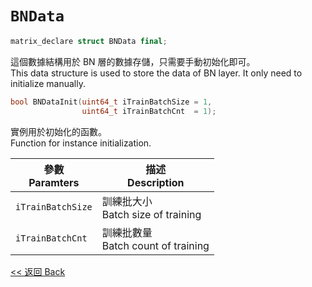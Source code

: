# `BNData`

```c++
matrix_declare struct BNData final;
```

這個數據結構用於 BN 層的數據存儲，只需要手動初始化即可。\
This data structure is used to store the data of BN layer. It only need to initialize manually.

```c++
bool BNDataInit(uint64_t iTrainBatchSize = 1,
                uint64_t iTrainBatchCnt  = 1);
```

實例用於初始化的函數。\
Function for instance initialization.

參數<br>Paramters|描述<br>Description
-|-
`iTrainBatchSize`|訓練批大小<br>Batch size of training
`iTrainBatchCnt`|訓練批數量<br>Batch count of training

[<< 返回 Back](cover.md)
